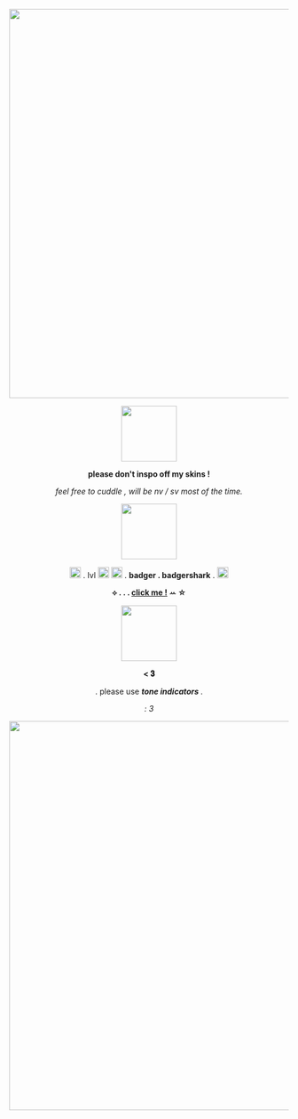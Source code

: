 <p align="center">
<img width="700" src="https://pbs.twimg.com/media/FrY6dypXoAAe8Z9?format=jpg&name=large">
</p>

<p align="center">
  <img width="100" src="https://gifcity.carrd.co/assets/images/gallery56/1e005f18.png?v=dc8076d6">
</p>

<p align="center">
<b> please don't inspo off my skins ! </b>
</p>
<p align="center">
<i> feel free to cuddle , will be nv / sv most of the time. </i>
</p>

<p align="center">
<img width="100" src="https://laboratory.neocities.org/stamps/blue/56.gif">
</p>

<p align="center">
  <img width="20" src="https://nukochannel.neocities.org/NukoImg/Activities/Dance/nukoSpin.gif"> . lvl <img width="20" src="https://nukochannel.neocities.org/NukoImg/Sets/Signs/HeartNumbers/nukoHeartNumber1.gif"> <img width="20" src="https://nukochannel.neocities.org/NukoImg/Sets/Signs/HeartNumbers/nukoHeartNumber6.gif"> . <b>badger . badgershark</b> . <img width="20" src=https://nukochannel.neocities.org/NukoImg/Reactions/Happy/nukoYippee.gif>
</p>
<p align="center">
  <b>⟡ . . . <a href="https://badgersharksintro.carrd.co/">click me !</a> ꕀ ☆</b>
</p>

<p align="center">
  <img width="100" src="[![Untitled-design-1.png](https://i.postimg.cc/pXP5zrTP/Untitled-design-1.png)](https://postimg.cc/nMwLtHBW)">
  <p align="center">
<b>< 𝟑</b>
</p>

<p align="center">
  . please use <b><i> tone indicators </i></b> .
</p>

<p align="center">
<i> : 3 </i>
</p>


<p align="center">
  <img width="700" src="https://i.postimg.cc/pXP5zrTP/Untitled-design-1.png">
</p>
